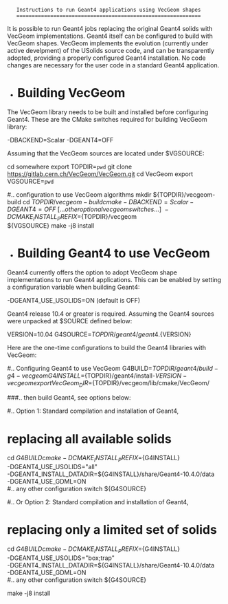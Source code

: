 
       Instructions to run Geant4 applications using VecGeom shapes
       ============================================================


It is possible to run Geant4 jobs replacing the original Geant4 solids with
VecGeom implementations.
Geant4 itself can be configured to build with VecGeom shapes.
VecGeom implements the evolution (currently under active develpment) of the
USolids source code, and can be transparently adopted, providing a properly
configured Geant4 installation. No code changes are necessary for the user
code in a standard Geant4 application.


* Building VecGeom
  ================

The VecGeom library needs to be built and installed before configuring Geant4.
These are the CMake switches required for building VecGeom library:

  -DBACKEND=Scalar -DGEANT4=OFF

Assuming that the VecGeom sources are located under $VGSOURCE:

   cd somewhere
   export TOPDIR=`pwd`
   git clone https://gitlab.cern.ch/VecGeom/VecGeom.git
   cd VecGeom
   export VGSOURCE=`pwd`

   #.. configuration to use VecGeom algorithms
   mkdir ${TOPDIR}/vecgeom-build
   cd ${TOPDIR}/vecgeom-build
   cmake -DBACKEND=Scalar -DGEANT4=OFF \
       [...other optional vecgeom switches...] \
       -DCMAKE_INSTALL_PREFIX=${TOPDIR}/vecgeom \
       ${VGSOURCE}
   make -j8 install


* Building Geant4 to use VecGeom
  ==============================

Geant4 currently offers the option to adopt VecGeom shape implementations to run
Geant4 applications. This can be enabled by setting a configuration variable
when building Geant4:

   -DGEANT4_USE_USOLIDS=ON          (default is OFF)

Geant4 release 10.4 or greater is required.
Assuming the Geant4 sources were unpacked at $SOURCE defined below:

   VERSION=10.04
   G4SOURCE=${TOPDIR}/geant4/geant4.${VERSION}

Here are the one-time configurations to build the Geant4 libraries with VecGeom:

   #.. Configuring Geant4 to use VecGeom
   G4BUILD=${TOPDIR}/geant4/build-g4-vecgeom
   G4INSTALL=${TOPDIR}/geant4/install-${VERSION}-vecgeom
   export VecGeom_DIR=${TOPDIR}/vecgeom/lib/cmake/VecGeom/

   ###.. then build Geant4, see options below:

   #.. Option 1: Standard compilation and installation of Geant4,
   #   replacing all available solids
   cd ${G4BUILD}
   cmake -DCMAKE_INSTALL_PREFIX=${G4INSTALL} \
      -DGEANT4_USE_USOLIDS="all" \
      -DGEANT4_INSTALL_DATADIR=${G4INSTALL}/share/Geant4-10.4.0/data \
      -DGEANT4_USE_GDML=ON \
      #.. any other configuration switch
      ${G4SOURCE}

   #.. Or Option 2: Standard compilation and installation of Geant4,
   #   replacing only a limited set of solids
   cd ${G4BUILD}
   cmake -DCMAKE_INSTALL_PREFIX=${G4INSTALL} \
      -DGEANT4_USE_USOLIDS="box;trap" \
      -DGEANT4_INSTALL_DATADIR=${G4INSTALL}/share/Geant4-10.4.0/data \
      -DGEANT4_USE_GDML=ON \
      #.. any other configuration switch
      ${G4SOURCE}

   make -j8 install
